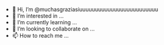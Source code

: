 - 👋 Hi, I’m @muchasgraziasiuuuuuuuuuuuuuuuuuuuuuuuuu
- 👀 I’m interested in ...
- 🌱 I’m currently learning ...
- 💞️ I’m looking to collaborate on ...
- 📫 How to reach me ...

<!---
muchasgraziasiuuuuuuuuuuuuuuuuuuuuuuuuu/muchasgraziasiuuuuuuuuuuuuuuuuuuuuuuuuu is a ✨ special ✨ repository because its `README.md` (this file) appears on your GitHub profile.
You can click the Preview link to take a look at your changes.
--->
